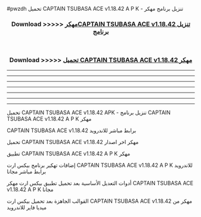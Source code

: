#pwzdh تحميل CAPTAIN TSUBASA ACE v1.18.42  A P K - تنزيل برنامج مهكر



<div align="center">
<h3>Download >>>>> <a href="https://runaway1.web.app/?sq=CAPTAIN TSUBASA ACE v1.18.42 ">مهكرCAPTAIN TSUBASA ACE v1.18.42  تنزيل برنامج</a></h3><br>

<h3>Download >>>>> <a href="https://runaway1.web.app/?sq=CAPTAIN TSUBASA ACE v1.18.42 ">تحميل CAPTAIN TSUBASA ACE v1.18.42  مهكر</a></h3>
</div>


----------------------------------------------------------

----------------------------------------------------------

----------------------------------------------------------

----------------------------------------------------------

----------------------------------------------------------

----------------------------------------------------------

----------------------------------------------------------

تحميل CAPTAIN TSUBASA ACE v1.18.42  APK - تنزيل برنامج CAPTAIN TSUBASA ACE v1.18.42  A P K مهكر

CAPTAIN TSUBASA ACE v1.18.42  برابط مباشر للاندرويد

تحميل CAPTAIN TSUBASA ACE v1.18.42  مهكر اخر اصدار

تطبيق CAPTAIN TSUBASA ACE v1.18.42  A P K مهكر

إضافات تهكير برنامج بيكس ارت CAPTAIN TSUBASA ACE v1.18.42  A P K للاندرويد برابط مباشر مجانا

أدوات التعديل الأساسية بعد تحميل تطبيق بيكس ارت مهكر CAPTAIN TSUBASA ACE v1.18.42  A P K مجانا

القوالب الجاهزة بعد تحميل بيكس ارت CAPTAIN TSUBASA ACE v1.18.42  مهكر من ميديا فاير للاندرويد


